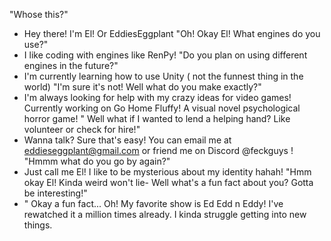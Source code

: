   "Whose this?"
- Hey there! I'm El! Or EddiesEggplant
  "Oh! Okay El! What engines do you use?"
- I like coding with engines like RenPy!
  "Do you plan on using different engines in the future?"
- I'm currently learning how to use Unity ( not the funnest thing in the world)
  "I'm sure it's not! Well what do you make exactly?"
- I'm always looking for help with my crazy ideas for video games! Currently working on Go Home Fluffy! A visual novel psychological horror game!
  " Well what if I wanted to lend a helping hand? Like volunteer or check for hire!" 
- Wanna talk? Sure that's easy! You can email me at eddieseggplant@gmail.com or friend me on Discord @feckguys ! 
  "Hmmm what do you go by again?"
- Just call me El! I like to be mysterious about my identity hahah!
  "Hmm okay El! Kinda weird won't lie- Well what's a fun fact about you? Gotta be interesting!"
- " Okay a fun fact... Oh! My favorite show is Ed Edd n Eddy! I've rewatched it a million times already. I kinda struggle getting into new things.

